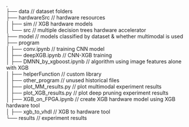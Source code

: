 .  
├── data  // dataset folders  
├── hardwareSrc  // hardware resources  
│   ├── sim  // XGB hardware models  
│   └── src  // multiple decision trees hardware accelerator  
├── model  // models classified by dataset & whether multimodal is used  
├── program  
│   ├── conv.ipynb  // training CNN model  
│   ├── deepXGB.ipynb  // CNN-XGB training  
│   ├── DMNN_by_xgboost.ipynb  // algorithm using image features alone with XGB  
│   ├── helperFunction  // custom library  
│   ├── other_program  // unused historical files  
│   ├── plot_MM_results.py  // plot multimodal experiment results  
│   ├── plot_XGB_results.py  // plot deep pruning experiment results  
│   ├── XGB_on_FPGA.ipynb  // create XGB hardware model using XGB hardware tool  
│   ├── xgb_to_vhdl  // XGB to hardware tool  
└── results  // experiment results